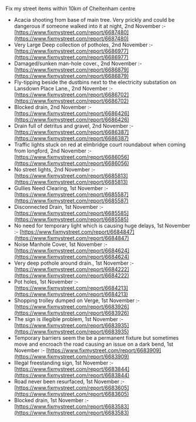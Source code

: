 Fix my street items within 10km of Cheltenham centre

<!-- fix_marker starts -->

- Acacia shooting from base of main tree. Very prickly and could be dangerous if someone walked into it at night, 2nd November :- [https://www.fixmystreet.com/report/6687480](https://www.fixmystreet.com/report/6687480)
- Very Large Deep collection of potholes, 2nd November :- [https://www.fixmystreet.com/report/6686977](https://www.fixmystreet.com/report/6686977)
- Damaged/sunken man-hole cover., 2nd November :- [https://www.fixmystreet.com/report/6686879](https://www.fixmystreet.com/report/6686879)
- Fly-tipping beside the dustbins next to the electricity substation on Lansdown Place Lane., 2nd November :- [https://www.fixmystreet.com/report/6686702](https://www.fixmystreet.com/report/6686702)
- Blocked drain, 2nd November :- [https://www.fixmystreet.com/report/6686426](https://www.fixmystreet.com/report/6686426)
- Drain full of detritus and gravel, 2nd November :- [https://www.fixmystreet.com/report/6686387](https://www.fixmystreet.com/report/6686387)
- Traffic lights stuck on red at elmbridge court roundabout when coming from longford, 2nd November :- [https://www.fixmystreet.com/report/6686056](https://www.fixmystreet.com/report/6686056)
- No street lights, 2nd November :- [https://www.fixmystreet.com/report/6685813](https://www.fixmystreet.com/report/6685813)
- Gullies Need Clearing, 1st November :- [https://www.fixmystreet.com/report/6685587](https://www.fixmystreet.com/report/6685587)
- Disconnected Drain, 1st November :- [https://www.fixmystreet.com/report/6685585](https://www.fixmystreet.com/report/6685585)
- No need for temporary light which is causing huge delays, 1st November :- [https://www.fixmystreet.com/report/6684847](https://www.fixmystreet.com/report/6684847)
- Noise Manhole Cover, 1st November :- [https://www.fixmystreet.com/report/6684624](https://www.fixmystreet.com/report/6684624)
- Very deep pothole around drain., 1st November :- [https://www.fixmystreet.com/report/6684222](https://www.fixmystreet.com/report/6684222)
- Pot holes, 1st November :- [https://www.fixmystreet.com/report/6684213](https://www.fixmystreet.com/report/6684213)
- Shopping trolley dumped on Verge, 1st November :- [https://www.fixmystreet.com/report/6683926](https://www.fixmystreet.com/report/6683926)
- The sign is illegible problem, 1st November :- [https://www.fixmystreet.com/report/6683935](https://www.fixmystreet.com/report/6683935)
- Temporary barriers seem the be a permanent fixture but sometimes move and encroach the road causing an issue on a dark bend, 1st November :- [https://www.fixmystreet.com/report/6683909](https://www.fixmystreet.com/report/6683909)
- Illegal freestanding sign, 1st November :- [https://www.fixmystreet.com/report/6683844](https://www.fixmystreet.com/report/6683844)
- Road never been resurfaced, 1st November :- [https://www.fixmystreet.com/report/6683605](https://www.fixmystreet.com/report/6683605)
- Blocked drain, 1st November :- [https://www.fixmystreet.com/report/6683583](https://www.fixmystreet.com/report/6683583)

<!-- fix_marker ends -->
